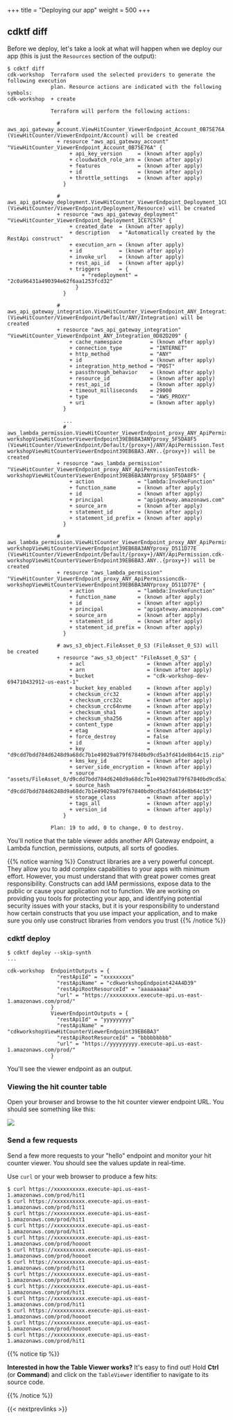 +++
title = "Deploying our app"
weight = 500
+++

## cdktf diff

Before we deploy, let's take a look at what will happen when we deploy our app
(this is just the `Resources` section of the output):

```
$ cdktf diff
cdk-workshop  Terraform used the selected providers to generate the following execution
              plan. Resource actions are indicated with the following symbols:
cdk-workshop  + create

              Terraform will perform the following actions:

                # aws_api_gateway_account.ViewHitCounter_ViewerEndpoint_Account_0B75E76A (ViewHitCounter/ViewerEndpoint/Account) will be created
                + resource "aws_api_gateway_account" "ViewHitCounter_ViewerEndpoint_Account_0B75E76A" {
                    + api_key_version     = (known after apply)
                    + cloudwatch_role_arn = (known after apply)
                    + features            = (known after apply)
                    + id                  = (known after apply)
                    + throttle_settings   = (known after apply)
                  }

                # aws_api_gateway_deployment.ViewHitCounter_ViewerEndpoint_Deployment_1CE7C576 (ViewHitCounter/ViewerEndpoint/Deployment/Resource) will be created
                + resource "aws_api_gateway_deployment" "ViewHitCounter_ViewerEndpoint_Deployment_1CE7C576" {
                    + created_date  = (known after apply)
                    + description   = "Automatically created by the RestApi construct"
                    + execution_arn = (known after apply)
                    + id            = (known after apply)
                    + invoke_url    = (known after apply)
                    + rest_api_id   = (known after apply)
                    + triggers      = {
                        + "redeployment" = "2c0a96431a490394e62f6aa1253fcd32"
                      }
                  }

                # aws_api_gateway_integration.ViewHitCounter_ViewerEndpoint_ANY_Integration_0D82D209 (ViewHitCounter/ViewerEndpoint/Default/ANY/Integration) will be created
                + resource "aws_api_gateway_integration" "ViewHitCounter_ViewerEndpoint_ANY_Integration_0D82D209" {
                    + cache_namespace         = (known after apply)
                    + connection_type         = "INTERNET"
                    + http_method             = "ANY"
                    + id                      = (known after apply)
                    + integration_http_method = "POST"
                    + passthrough_behavior    = (known after apply)
                    + resource_id             = (known after apply)
                    + rest_api_id             = (known after apply)
                    + timeout_milliseconds    = 29000
                    + type                    = "AWS_PROXY"
                    + uri                     = (known after apply)
                  }

                  ...
                  # aws_lambda_permission.ViewHitCounter_ViewerEndpoint_proxy_ANY_ApiPermissionTestcdk-workshopViewHitCounterViewerEndpoint39EB6BA3ANYproxy_5F5DA8F5 (ViewHitCounter/ViewerEndpoint/Default/{proxy+}/ANY/ApiPermission.Test.cdk-workshopViewHitCounterViewerEndpoint39EB6BA3.ANY..{proxy+}) will be created
                + resource "aws_lambda_permission" "ViewHitCounter_ViewerEndpoint_proxy_ANY_ApiPermissionTestcdk-workshopViewHitCounterViewerEndpoint39EB6BA3ANYproxy_5F5DA8F5" {
                    + action              = "lambda:InvokeFunction"
                    + function_name       = (known after apply)
                    + id                  = (known after apply)
                    + principal           = "apigateway.amazonaws.com"
                    + source_arn          = (known after apply)
                    + statement_id        = (known after apply)
                    + statement_id_prefix = (known after apply)
                  }

                # aws_lambda_permission.ViewHitCounter_ViewerEndpoint_proxy_ANY_ApiPermissioncdk-workshopViewHitCounterViewerEndpoint39EB6BA3ANYproxy_D511D77E (ViewHitCounter/ViewerEndpoint/Default/{proxy+}/ANY/ApiPermission.cdk-workshopViewHitCounterViewerEndpoint39EB6BA3.ANY..{proxy+}) will be created
                + resource "aws_lambda_permission" "ViewHitCounter_ViewerEndpoint_proxy_ANY_ApiPermissioncdk-workshopViewHitCounterViewerEndpoint39EB6BA3ANYproxy_D511D77E" {
                    + action              = "lambda:InvokeFunction"
                    + function_name       = (known after apply)
                    + id                  = (known after apply)
                    + principal           = "apigateway.amazonaws.com"
                    + source_arn          = (known after apply)
                    + statement_id        = (known after apply)
                    + statement_id_prefix = (known after apply)
                  }

                # aws_s3_object.FileAsset_0_S3 (FileAsset_0_S3) will be created
                + resource "aws_s3_object" "FileAsset_0_S3" {
                    + acl                    = (known after apply)
                    + arn                    = (known after apply)
                    + bucket                 = "cdk-workshop-dev-694710432912-us-east-1"
                    + bucket_key_enabled     = (known after apply)
                    + checksum_crc32         = (known after apply)
                    + checksum_crc32c        = (known after apply)
                    + checksum_crc64nvme     = (known after apply)
                    + checksum_sha1          = (known after apply)
                    + checksum_sha256        = (known after apply)
                    + content_type           = (known after apply)
                    + etag                   = (known after apply)
                    + force_destroy          = false
                    + id                     = (known after apply)
                    + key                    = "d9cdd7bdd784d6248d9a68dc7b1e49029a879f67840bd9cd5a3fd41de8b64c15.zip"
                    + kms_key_id             = (known after apply)
                    + server_side_encryption = (known after apply)
                    + source                 = "assets/FileAsset_0/d9cdd7bdd784d6248d9a68dc7b1e49029a879f67840bd9cd5a3fd41de8b64c15/archive.zip"
                    + source_hash            = "d9cdd7bdd784d6248d9a68dc7b1e49029a879f67840bd9cd5a3fd41de8b64c15"
                    + storage_class          = (known after apply)
                    + tags_all               = (known after apply)
                    + version_id             = (known after apply)
                  }

              Plan: 19 to add, 0 to change, 0 to destroy.
```

You'll notice that the table viewer adds another API Gateway endpoint, a Lambda
function, permissions, outputs, all sorts of goodies.

{{% notice warning %}} Construct libraries are a very powerful concept. They
allow you to add complex capabilities to your apps with minimum effort. However,
you must understand that with great power comes great responsibility. Constructs
can add IAM permissions, expose data to the public or cause your application not
to function. We are working on providing you tools for protecting your app, and
identifying potential security issues with your stacks, but it is your
responsibility to understand how certain constructs that you use impact your
application, and to make sure you only use construct libraries from vendors you
trust  {{% /notice %}}

### cdktf deploy

```
$ cdktf deploy --skip-synth
...

cdk-workshop  EndpointOutputs = {
                "restApiId" = "xxxxxxxxx"
                "restApiName" = "cdkworkshopEndpoint424A4D39"
                "restApiRootResourceId" = "aaaaaaaaa"
                "url" = "https://xxxxxxxxx.execute-api.us-east-1.amazonaws.com/prod/"
              }
              ViewerEndpointOutputs = {
                "restApiId" = "yyyyyyyyy"
                "restApiName" = "cdkworkshopViewHitCounterViewerEndpoint39EB6BA3"
                "restApiRootResourceId" = "bbbbbbbbb"
                "url" = "https://yyyyyyyyy.execute-api.us-east-1.amazonaws.com/prod/"
              }
```

You'll see the viewer endpoint as an output.

### Viewing the hit counter table

Open your browser and browse to the hit counter viewer endpoint URL. You should
see something like this:

![](./viewer1.png)

### Send a few requests

Send a few more requests to your "hello" endpoint and monitor your hit counter
viewer. You should see the values update in real-time.

Use `curl` or your web browser to produce a few hits:

```
$ curl https://xxxxxxxxxx.execute-api.us-east-1.amazonaws.com/prod/hit1
$ curl https://xxxxxxxxxx.execute-api.us-east-1.amazonaws.com/prod/hit1
$ curl https://xxxxxxxxxx.execute-api.us-east-1.amazonaws.com/prod/hit1
$ curl https://xxxxxxxxxx.execute-api.us-east-1.amazonaws.com/prod/hit1
$ curl https://xxxxxxxxxx.execute-api.us-east-1.amazonaws.com/prod/hoooot
$ curl https://xxxxxxxxxx.execute-api.us-east-1.amazonaws.com/prod/hoooot
$ curl https://xxxxxxxxxx.execute-api.us-east-1.amazonaws.com/prod/hit1
$ curl https://xxxxxxxxxx.execute-api.us-east-1.amazonaws.com/prod/hit1
$ curl https://xxxxxxxxxx.execute-api.us-east-1.amazonaws.com/prod/hit1
$ curl https://xxxxxxxxxx.execute-api.us-east-1.amazonaws.com/prod/hit1
$ curl https://xxxxxxxxxx.execute-api.us-east-1.amazonaws.com/prod/hoooot
$ curl https://xxxxxxxxxx.execute-api.us-east-1.amazonaws.com/prod/hoooot
$ curl https://xxxxxxxxxx.execute-api.us-east-1.amazonaws.com/prod/hit1
```

{{% notice tip %}}

**Interested in how the Table Viewer works?** It's easy to find out!
Hold **Ctrl** (or **Command**) and click on the `TableViewer`
identifier to navigate to its source code.

{{% /notice %}}

{{< nextprevlinks >}}